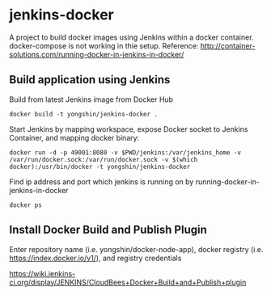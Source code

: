 # jenkins-docker

A project to build docker images using Jenkins within a docker container. docker-compose is not working in thie setup. Reference: http://container-solutions.com/running-docker-in-jenkins-in-docker/

## Build application using Jenkins

Build from latest Jenkins image from Docker Hub

```
docker build -t yongshin/jenkins-docker .
```

Start Jenkins by mapping workspace, expose Docker socket to Jenkins Container, and mapping docker binary:

```
docker run -d -p 49001:8080 -v $PWD/jenkins:/var/jenkins_home -v /var/run/docker.sock:/var/run/docker.sock -v $(which docker):/usr/bin/docker -t yongshin/jenkins-docker
```

Find ip address and port which jenkins is running on by running-docker-in-jenkins-in-docker
```
docker ps
```

## Install Docker Build and Publish Plugin

Enter repository name (i.e. yongshin/docker-node-app), docker registry (i.e. https://index.docker.io/v1/), and registry credentials

https://wiki.jenkins-ci.org/display/JENKINS/CloudBees+Docker+Build+and+Publish+plugin
